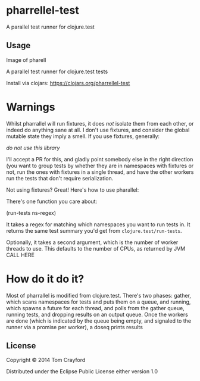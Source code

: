 # pharrellel-test

A parallel test runner for clojure.test

## Usage

Image of pharell

A parallel test runner for clojure.test tests

Install via clojars: https://clojars.org/pharrellel-test


# Warnings

Whilst pharrallel will run fixtures, it does *not* isolate them from each other, or indeed do anything sane at all. I don't use fixtures, and consider the global mutable state they imply a smell. If you use fixtures, generally:

_do not use this library_

I'll accept a PR for this, and gladly point somebody else in the right direction (you want to group tests by whether they are in namespaces with fixtures or not, run the ones with fixtures in a single thread, and have the other workers run the tests that don't require serialization.

Not using fixtures? Great! Here's how to use pharallel:

There's one function you care about:

(run-tests ns-regex)

It takes a regex for matching which namespaces you want to run tests in. It returns the same test summary you'd get from `clojure.test/run-tests`.

Optionally, it takes a second argument, which is the number of worker threads to use. This defaults to the number of CPUs, as returned by JVM CALL HERE

# How do it do it?

Most of pharrallel is modified from clojure.test. There's two phases: gather, which scans namespaces for tests and puts them on a queue, and running, which spawns a future for each thread, and polls from the gather queue, running tests, and dropping results on an output queue. Once the workers are done (which is indicated by the queue being empty, and signaled to the runner via a promise per worker), a doseq prints results

## License

Copyright © 2014 Tom Crayford

Distributed under the Eclipse Public License either version 1.0
